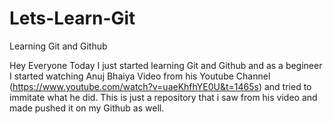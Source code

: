 # Lets-Learn-Git
Learning Git and Github

Hey Everyone
Today I just started learning Git and Github and as a begineer I started watching Anuj Bhaiya Video from his Youtube Channel
(https://www.youtube.com/watch?v=uaeKhfhYE0U&t=1465s) and tried to immitate what he did. This is just a repository that i saw
from his video and made pushed it on my Github as well. 
